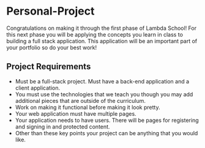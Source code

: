 # Personal-Project

Congratulations on making it through the first phase of Lambda School!  For this next phase you will be applying the concepts you learn in class to building a full stack application.  This application will be an important part of your portfolio so do your best work!  

## Project Requirements

* Must be a full-stack project.  Must have a back-end application and a client application.
* You must use the technologies that we teach you though you may add additional pieces that are outside of the curriculum.
* Work on making it functional before making it look pretty.
* Your web application must have multiple pages.
* Your application needs to have users.  There will be pages for registering and signing in and protected content.
* Other than these key points your project can be anything that you would like.
